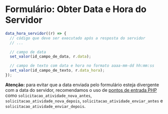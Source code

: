 # Formulário: Obter Data e Hora do Servidor

```javascript
data_hora_servidor((r) => {
  // código que deve ser executado após a resposta do servidor
  // ...

  // campo de data
  set_valor(id_campo_de_data, r.data);

  // campo de texto com data e hora no formato aaaa-mm-dd hh:mm:ss
  set_valor(id_campo_de_texto, r.data_hora); 
});
```

**Atenção:** para evitar que a data enviada pelo formulário esteja divergente com a data do servidor, recomendamos o uso de [pontos de entrada PHP](?i=pt-BR&p=dev_pontos_de_entrada) como `solicitacao_atividade_nova_antes`, `solicitacao_atividade_nova_depois`, `solicitacao_atividade_enviar_antes` e `solicitacao_atividade_enviar_depois`.